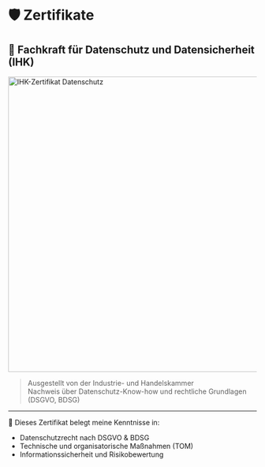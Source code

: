 # 🛡️ Zertifikate

## 📜 Fachkraft für Datenschutz und Datensicherheit (IHK)

<img src="./images/DatenschutzundDatensicherheit%28IHK%29.png" alt="IHK-Zertifikat Datenschutz" width="600"/>


> Ausgestellt von der Industrie- und Handelskammer  
> Nachweis über Datenschutz-Know-how und rechtliche Grundlagen (DSGVO, BDSG)

---

🧠 Dieses Zertifikat belegt meine Kenntnisse in:
- Datenschutzrecht nach DSGVO & BDSG
- Technische und organisatorische Maßnahmen (TOM)
- Informationssicherheit und Risikobewertung
